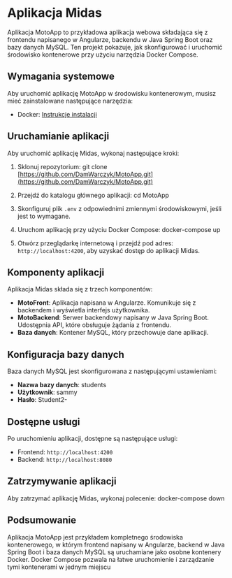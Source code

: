 # Aplikacja Midas

Aplikacja MotoApp to przykładowa aplikacja webowa składająca się z frontendu napisanego w Angularze, backendu w Java Spring Boot oraz bazy danych MySQL. Ten projekt pokazuje, jak skonfigurować i uruchomić środowisko kontenerowe przy użyciu narzędzia Docker Compose.

## Wymagania systemowe

Aby uruchomić aplikację MotoApp w środowisku kontenerowym, musisz mieć zainstalowane następujące narzędzia:

- Docker: [Instrukcje instalacji](https://docs.docker.com/engine/install/)

## Uruchamianie aplikacji

Aby uruchomić aplikację Midas, wykonaj następujące kroki:

1. Sklonuj repozytorium:
git clone [https://github.com/DamWarczyk/MotoApp.git](https://github.com/DamWarczyk/MotoApp.git)


2. Przejdź do katalogu głównego aplikacji:
cd MotoApp


3. Skonfiguruj plik `.env` z odpowiednimi zmiennymi środowiskowymi, jeśli jest to wymagane.

4. Uruchom aplikację przy użyciu Docker Compose:
docker-compose up


5. Otwórz przeglądarkę internetową i przejdź pod adres: `http://localhost:4200`, aby uzyskać dostęp do aplikacji Midas.

## Komponenty aplikacji

Aplikacja Midas składa się z trzech komponentów:

- **MotoFront**: Aplikacja napisana w Angularze. Komunikuje się z backendem i wyświetla interfejs użytkownika.
- **MotoBackend**: Serwer backendowy napisany w Java Spring Boot. Udostępnia API, które obsługuje żądania z frontendu.
- **Baza danych**: Kontener MySQL, który przechowuje dane aplikacji.

## Konfiguracja bazy danych

Baza danych MySQL jest skonfigurowana z następującymi ustawieniami:

- **Nazwa bazy danych**: students
- **Użytkownik**: sammy
- **Hasło**: Student2-

## Dostępne usługi

Po uruchomieniu aplikacji, dostępne są następujące usługi:

- Frontend: `http://localhost:4200`
- Backend: `http://localhost:8080`

## Zatrzymywanie aplikacji

Aby zatrzymać aplikację Midas, wykonaj polecenie:
docker-compose down


## Podsumowanie

Aplikacja MotoApp jest przykładem kompletnego środowiska kontenerowego, w którym frontend napisany w Angularze, backend w Java Spring Boot i baza danych MySQL są uruchamiane jako osobne kontenery Docker. Docker Compose pozwala na łatwe uruchomienie i zarządzanie tymi kontenerami w jednym miejscu
